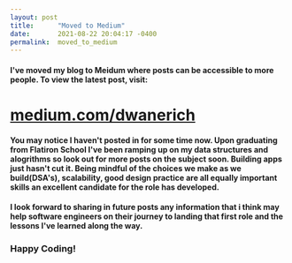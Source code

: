 ```yaml
---
layout: post
title:      "Moved to Medium"
date:       2021-08-22 20:04:17 -0400
permalink:  moved_to_medium
---
```



#### I've moved my blog to Meidum where posts can be accessible to more people. To view the latest post, visit:
# [medium.com/dwanerich](http://medium.com/dwanerich)
#### You may notice I haven't posted in for some time now. Upon graduating from Flatiron School I've been ramping up on my data structures and alogrithms so look out for more posts on the subject soon. Building apps just hasn't cut it. Being mindful of the choices we make as we build(DSA's), scalability, good design practice are all equally important skills an excellent candidate for the role has developed.

#### I look forward to sharing in future posts any information that i think may help software engineers on their journey to landing that first role and the lessons I've learned along the way.

### Happy Coding!
